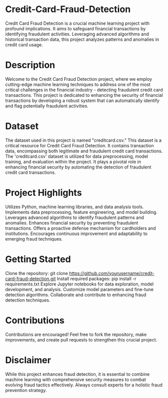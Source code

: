 # Credit-Card-Fraud-Detection
 Credit Card Fraud Detection is a crucial machine learning project with profound implications. It aims to safeguard financial transactions by identifying fraudulent activities. Leveraging advanced algorithms and historical transaction data, this project analyzes patterns and anomalies in credit card usage.

# Description

Welcome to the Credit Card Fraud Detection project, where we employ cutting-edge machine learning techniques to address one of the most critical challenges in the financial industry - detecting fraudulent credit card transactions. This project is dedicated to enhancing the security of financial transactions by developing a robust system that can automatically identify and flag potentially fraudulent activities.

# Dataset
The dataset used in this project is named "creditcard.csv." This dataset is a critical resource for Credit Card Fraud Detection. It contains transaction data, encompassing both legitimate and fraudulent credit card transactions. The 'creditcard.csv' dataset is utilized for data preprocessing, model training, and evaluation within the project. It plays a pivotal role in enhancing financial security by automating the detection of fraudulent credit card transactions.

# Project Highlights

Utilizes Python, machine learning libraries, and data analysis tools.
Implements data preprocessing, feature engineering, and model building.
Leverages advanced algorithms to identify fraudulent patterns and anomalies.
Enhances financial security by preventing fraudulent transactions.
Offers a proactive defense mechanism for cardholders and institutions.
Encourages continuous improvement and adaptability to emerging fraud techniques.

# Getting Started

Clone the repository: git clone https://github.com/yourusername/credit-card-fraud-detection.git
Install required packages: pip install -r requirements.txt
Explore Jupyter notebooks for data exploration, model development, and analysis.
Customize model parameters and fine-tune detection algorithms.
Collaborate and contribute to enhancing fraud detection techniques.

# Contributions

Contributions are encouraged! Feel free to fork the repository, make improvements, and create pull requests to strengthen this crucial project.

# Disclaimer

While this project enhances fraud detection, it is essential to combine machine learning with comprehensive security measures to combat evolving fraud tactics effectively. Always consult experts for a holistic fraud prevention strategy.
